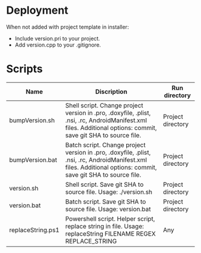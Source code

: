 # Deployment

When not added with project template in installer:
* Include version.pri to your project.
* Add version.cpp to your .gitignore.

# Scripts

| Name | Discription | Run directory |
| - | - | - |
| bumpVersion.sh | Shell script. Change project version in .pro, .doxyfile, .plist, .nsi, .rc, AndroidManifest.xml files. Additional options: commit, save git SHA to source file. | Project directory |
| bumpVersion.bat | Batch script. Change project version in .pro, .doxyfile, .plist, .nsi, .rc, AndroidManifest.xml files. Additional options: commit, save git SHA to source file. | Project directory |
| version.sh | Shell script. Save git SHA to source file. Usage: ./version.sh | Project directory |
| version.bat | Batch script. Save git SHA to source file. Usage: version.bat | Project directory |
| replaceString.ps1 | Powershell script. Helper script, replace string in file. Usage: replaceString FILENAME REGEX REPLACE_STRING | Any |
